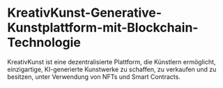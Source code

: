 # KreativKunst-Generative-Kunstplattform-mit-Blockchain-Technologie
KreativKunst ist eine dezentralisierte Plattform, die Künstlern ermöglicht, einzigartige, KI-generierte Kunstwerke zu schaffen, zu verkaufen und zu besitzen, unter Verwendung von NFTs und Smart Contracts.
